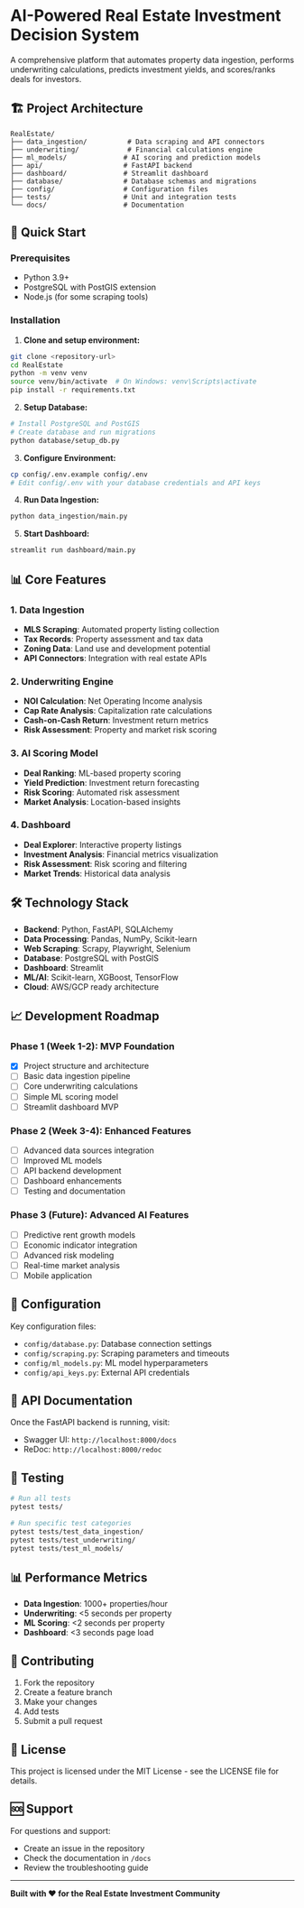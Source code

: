 # AI-Powered Real Estate Investment Decision System

A comprehensive platform that automates property data ingestion, performs underwriting calculations, predicts investment yields, and scores/ranks deals for investors.

## 🏗️ Project Architecture

```
RealEstate/
├── data_ingestion/          # Data scraping and API connectors
├── underwriting/            # Financial calculations engine
├── ml_models/              # AI scoring and prediction models
├── api/                    # FastAPI backend
├── dashboard/              # Streamlit dashboard
├── database/               # Database schemas and migrations
├── config/                 # Configuration files
├── tests/                  # Unit and integration tests
└── docs/                   # Documentation
```

## 🚀 Quick Start

### Prerequisites
- Python 3.9+
- PostgreSQL with PostGIS extension
- Node.js (for some scraping tools)

### Installation

1. **Clone and setup environment:**
```bash
git clone <repository-url>
cd RealEstate
python -m venv venv
source venv/bin/activate  # On Windows: venv\Scripts\activate
pip install -r requirements.txt
```

2. **Setup Database:**
```bash
# Install PostgreSQL and PostGIS
# Create database and run migrations
python database/setup_db.py
```

3. **Configure Environment:**
```bash
cp config/.env.example config/.env
# Edit config/.env with your database credentials and API keys
```

4. **Run Data Ingestion:**
```bash
python data_ingestion/main.py
```

5. **Start Dashboard:**
```bash
streamlit run dashboard/main.py
```

## 📊 Core Features

### 1. Data Ingestion
- **MLS Scraping**: Automated property listing collection
- **Tax Records**: Property assessment and tax data
- **Zoning Data**: Land use and development potential
- **API Connectors**: Integration with real estate APIs

### 2. Underwriting Engine
- **NOI Calculation**: Net Operating Income analysis
- **Cap Rate Analysis**: Capitalization rate calculations
- **Cash-on-Cash Return**: Investment return metrics
- **Risk Assessment**: Property and market risk scoring

### 3. AI Scoring Model
- **Deal Ranking**: ML-based property scoring
- **Yield Prediction**: Investment return forecasting
- **Risk Scoring**: Automated risk assessment
- **Market Analysis**: Location-based insights

### 4. Dashboard
- **Deal Explorer**: Interactive property listings
- **Investment Analysis**: Financial metrics visualization
- **Risk Assessment**: Risk scoring and filtering
- **Market Trends**: Historical data analysis

## 🛠️ Technology Stack

- **Backend**: Python, FastAPI, SQLAlchemy
- **Data Processing**: Pandas, NumPy, Scikit-learn
- **Web Scraping**: Scrapy, Playwright, Selenium
- **Database**: PostgreSQL with PostGIS
- **Dashboard**: Streamlit
- **ML/AI**: Scikit-learn, XGBoost, TensorFlow
- **Cloud**: AWS/GCP ready architecture

## 📈 Development Roadmap

### Phase 1 (Week 1-2): MVP Foundation
- [x] Project structure and architecture
- [ ] Basic data ingestion pipeline
- [ ] Core underwriting calculations
- [ ] Simple ML scoring model
- [ ] Streamlit dashboard MVP

### Phase 2 (Week 3-4): Enhanced Features
- [ ] Advanced data sources integration
- [ ] Improved ML models
- [ ] API backend development
- [ ] Dashboard enhancements
- [ ] Testing and documentation

### Phase 3 (Future): Advanced AI Features
- [ ] Predictive rent growth models
- [ ] Economic indicator integration
- [ ] Advanced risk modeling
- [ ] Real-time market analysis
- [ ] Mobile application

## 🔧 Configuration

Key configuration files:
- `config/database.py`: Database connection settings
- `config/scraping.py`: Scraping parameters and timeouts
- `config/ml_models.py`: ML model hyperparameters
- `config/api_keys.py`: External API credentials

## 📝 API Documentation

Once the FastAPI backend is running, visit:
- Swagger UI: `http://localhost:8000/docs`
- ReDoc: `http://localhost:8000/redoc`

## 🧪 Testing

```bash
# Run all tests
pytest tests/

# Run specific test categories
pytest tests/test_data_ingestion/
pytest tests/test_underwriting/
pytest tests/test_ml_models/
```

## 📊 Performance Metrics

- **Data Ingestion**: 1000+ properties/hour
- **Underwriting**: <5 seconds per property
- **ML Scoring**: <2 seconds per property
- **Dashboard**: <3 seconds page load

## 🤝 Contributing

1. Fork the repository
2. Create a feature branch
3. Make your changes
4. Add tests
5. Submit a pull request

## 📄 License

This project is licensed under the MIT License - see the LICENSE file for details.

## 🆘 Support

For questions and support:
- Create an issue in the repository
- Check the documentation in `/docs`
- Review the troubleshooting guide

---

**Built with ❤️ for the Real Estate Investment Community**
